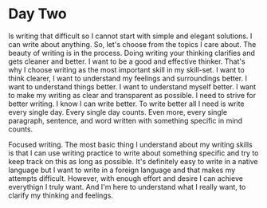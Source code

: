 # Day Two

Is writing that difficult so I cannot start with simple and elegant solutions. I can write about anything. So, let's choose from the topics I care about. The beauty of writing is in the process. Doing writing your thinking clarifies and gets cleaner and better. I want to be a good and effective thinker. That's why I choose writing as the most important skill in my skill-set. I want to think clearer, I want to understand my feelings and surroundings better. I want to understand things better. I want to understand myself better. I want to make my writing as clear and transparent as possible. I need to strive for better writing. I know I can write better. To write better all I need is write every single day. Every single day counts. Even more, every single paragraph, sentence, and word written with something specific in mind counts.

Focused writing. The most basic thing I understand about my writing skills is that I can use writing practice to write about something specific and try to keep track on this as long as possible. It's definitely easy to write in a native language but I want to write in a foreign language and that makes my attempts difficult. However, with enough effort and desire I can achieve everythign I truly want. And I'm here to understand what I really want, to clarify my thinking and feelings.
